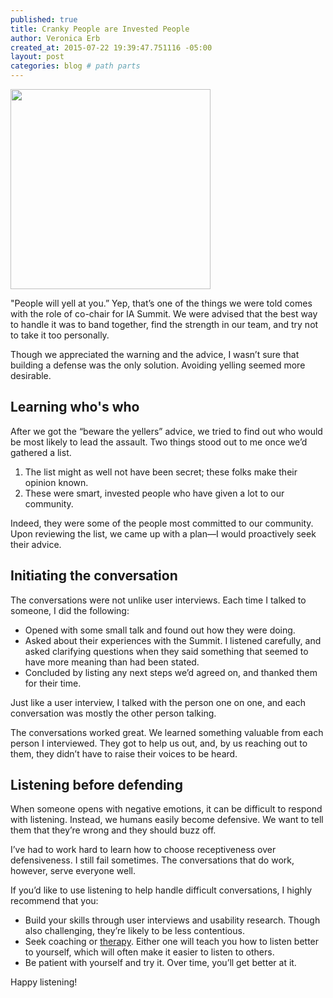 ```yaml
---
published: true
title: Cranky People are Invested People
author: Veronica Erb
created_at: 2015-07-22 19:39:47.751116 -05:00
layout: post
categories: blog # path parts
---
```


<a href="https://www.flickr.com/photos/26536462@N06/19729854799/in/datetaken/"><img class="alignleft" src="https://farm1.staticflickr.com/309/19729854799_cc0959159a_n.jpg" alt="" width="320" height="320" /></a>

"People will yell at you.” Yep, that’s one of the things we were told comes with the role of co-chair for IA Summit. We were advised that the best way to handle it was to band together, find the strength in our team, and try not to take it too personally.

Though we appreciated the warning and the advice, I wasn’t sure that building a defense was the only solution. Avoiding yelling seemed more desirable.

<!-- continue -->

<h2>Learning who's who</h2>

After we got the “beware the yellers” advice, we tried to find out who would be most likely to lead the assault. Two things stood out to me once we’d gathered a list.

<ol>
    <li>The list might as well not have been secret; these folks make their opinion known.</li>
    <li>These were smart, invested people who have given a lot to our community.</li>
</ol>

Indeed, they were some of the people most committed to our community. Upon reviewing the list, we came up with a plan—I would proactively seek their advice.

<h2>Initiating the conversation</h2>

The conversations were not unlike user interviews. Each time I talked to someone, I did the following:

<ul>
    <li>Opened with some small talk and found out how they were doing.</li>
    <li>Asked about their experiences with the Summit. I listened carefully, and asked clarifying questions when they said something that seemed to have more meaning than had been stated.</li>
    <li>Concluded by listing any next steps we’d agreed on, and thanked them for their time.</li>
</ul>

Just like a user interview, I talked with the person one on one, and each conversation was mostly the other person talking.

The conversations worked great. We learned something valuable from each person I interviewed. They got to help us out, and, by us reaching out to them, they didn’t have to raise their voices to be heard.

<h2>Listening before defending</h2>

When someone opens with negative emotions, it can be difficult to respond with listening. Instead, we humans easily become defensive. We want to tell them that they’re wrong and they should buzz off.

I’ve had to work hard to learn how to choose receptiveness over defensiveness. I still fail sometimes. The conversations that do work, however, serve everyone well.

If you’d like to use listening to help handle difficult conversations, I highly recommend that you:

<ul>
    <li>Build your skills through user interviews and usability research. Though also challenging, they’re likely to be less contentious.</li>
    <li>Seek coaching or <a href="https://therapists.psychologytoday.com/rms/">therapy</a>. Either one will teach you how to listen better to yourself, which will often make it easier to listen to others.</li>
    <li>Be patient with yourself and try it. Over time, you’ll get better at it.</li>
</ul>

Happy listening!
